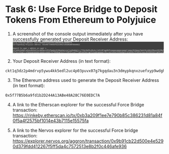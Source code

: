 # Task 6: Use Force Bridge to Deposit Tokens From Ethereum to Polyjuice

1) A screenshot of the console output immediately after you have successfully generated your Deposit Receiver Address:
![generate](./genration.png)

2) Your Deposit Receiver Address (in text format):
```
ckt1q3dz2p4mdrvp5ywu4kk5edl2uc4p03puvx07g7kgqdau3n3dmypkqnxzuefxyp9wdghglncj77k5wt6p59sx6kukyjlwh5s467qgp8m25yqqqqqsqqqqqvqqqqqfjqqqqz9k2dqpqa7mwdsh4ce4q5u298ywy2dh336p7kkf5yvv4kag5jruy6gqqqqpqqqqqqcqqqqqxyqqqqx7asf60w8pqpte2sfcfn90fdfzxue7ff2g8sawe9wacnqat6jmygqngqqqqpxv9ejjvgz2u63w3l839aadguh5rgtqd4devf97a0fpt4uqsz0k5hmhkkm2nlgm95jy5y
```
3) The Ethereum address used to generate the Deposit Receiver Address (in text format):
```
0x5f77B5b6a9fd1b2D244A13ABe48A28C76E0EDC7A
```
4) A link to the Etherscan explorer for the successful Force Bridge transaction:
https://rinkeby.etherscan.io/tx/0xb3a209f1ee7e790b85c386231d81a84f0f5a4f2575bf1014e43b7115e15575fa

5) A link to the Nervos explorer for the successful Force bridge transaction:
https://explorer.nervos.org/aggron/transaction/0x9b91cb22d500e4e5290d379fdd412267f5ff5da4c7572513e8b2f0c446afe936
